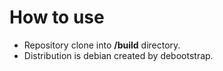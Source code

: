 # How to use

* Repository clone into **/build** directory.
* Distribution is debian created by debootstrap.
